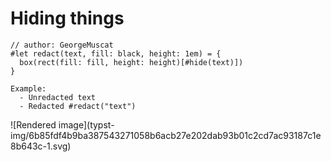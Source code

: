 #  Hiding things

    
    
    // author: GeorgeMuscat
    #let redact(text, fill: black, height: 1em) = {
      box(rect(fill: fill, height: height)[#hide(text)])
    }
    
    Example:
      - Unredacted text
      - Redacted #redact("text")

![Rendered image](typst-
img/6b85fdf4b9ba387543271058b6acb27e202dab93b01c2cd7ac93187c1e8b643c-1.svg)

